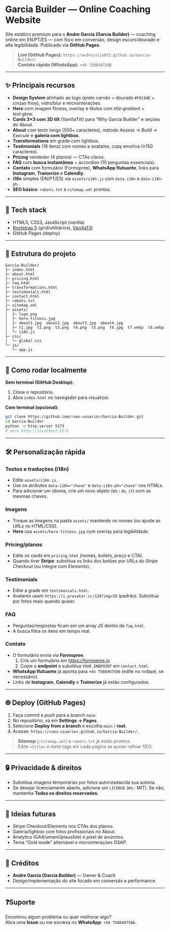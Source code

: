 
# Garcia Builder — Online Coaching Website

Site estático premium para o **Andre Garcia (Garcia Builder)** — coaching online em EN/PT/ES — com foco em conversão, design escuro/dourado e alta legibilidade. Publicado via **GitHub Pages**.

> **Live (GitHub Pages):** `https://andrejulio072.github.io/Garcia-Builder/`  
> **Contato rápido (WhatsApp):** `+44 7508497586`

---

## ✨ Principais recursos
- **Design System** alinhado ao logo (preto carvão + dourado `#F6C84E` + cinzas frios), vidro/blur e microinterações.
- **Hero** com imagem fitness, overlay e títulos com *title‑gradient* + *text‑glow*.
- **Cards 3×3 com 3D tilt** (VanillaTilt) para “Why Garcia Builder” e seções do About.
- **About** com texto longo (500+ caracteres), método *Assess → Build → Execute* e **galeria com lightbox**.
- **Transformations** em grade com lightbox.
- **Testimonials** (18 itens) com nomes e avatares, copy emotiva (≥150 caracteres).
- **Pricing** vendedor (4 planos) — CTAs claros.
- **FAQ** com **busca instantânea** + accordion (10 perguntas essenciais).
- **Contato** com formulário (Formspree), **WhatsApp flutuante**, links para **Instagram**, **Trainerize** e **Calendly**.
- **i18n** simples (EN/PT/ES) via `assets/i18n.js` com `data-i18n` e `data-i18n-ph`.
- **SEO básico**: `robots.txt` e `sitemap.xml` prontos.

---

## 🧱 Tech stack
- HTML5, CSS3, JavaScript (vanilla)
- [Bootstrap 5](https://getbootstrap.com) (grid/utilitários), [VanillaTilt](https://micku7zu.github.io/vanilla-tilt.js/)
- GitHub Pages (deploy)

---

## 📁 Estrutura do projeto
```
Garcia-Builder/
├─ index.html
├─ about.html
├─ pricing.html
├─ faq.html
├─ transformations.html
├─ testimonials.html
├─ contact.html
├─ robots.txt
├─ sitemap.xml
├─ assets/
│  ├─ logo.png
│  ├─ hero-fitness.jpg
│  ├─ about1.jpg  about2.jpg  about3.jpg  about4.jpg
│  ├─ t1.jpg  t2.png  t3.png  t4.png  t5.png  t6.jpg  t7.webp  t8.webp
│  └─ i18n.js
├─ css/
│  └─ global.css
└─ js/
   └─ app.js
```

---

## 🚀 Como rodar localmente
**Sem terminal (GitHub Desktop):**
1. Clone o repositório.
2. Abra `index.html` no navegador para visualizar.

**Com terminal (opcional):**
```bash
git clone https://github.com/<seu-usuario>/Garcia-Builder.git
cd Garcia-Builder
python -m http.server 5173
# abra http://localhost:5173
```

---

## 🛠️ Personalização rápida

### Textos e traduções (i18n)
- Edite `assets/i18n.js`.  
- Use os atributos `data-i18n="chave"` e `data-i18n-ph="chave"` nos HTMLs.
- Para adicionar um idioma, crie um novo objeto (ex.: `de`, `it`) com as mesmas chaves.

### Imagens
- Troque as imagens na pasta `assets/` mantendo os nomes (ou ajuste as URLs no HTML/CSS).
- **Hero** usa `assets/hero-fitness.jpg` com overlay para legibilidade.

### Pricing/planos
- Edite os cards em `pricing.html` (nomes, bullets, preço e CTA).  
- Quando tiver **Stripe**: substitua os links dos botões por URLs do *Stripe Checkout* (ou integre com *Elements*).

### Testimonials
- Edite a grade em `testimonials.html`.  
- Avatares usam `https://i.pravatar.cc/128?img=ID` (padrão). Substitua por fotos reais quando quiser.

### FAQ
- Perguntas/respostas ficam em um array JS dentro de `faq.html`.  
- A busca filtra os itens em tempo real.

### Contato
- O formulário envia via **Formspree**.  
  1. Crie um formulário em https://formspree.io  
  2. Copie o **endpoint** e substitua `YOUR_ENDPOINT` em `contact.html`.  
- **WhatsApp flutuante** já aponta para `+44 7508497586` (edite no rodapé, se necessário).  
- Links de **Instagram**, **Calendly** e **Trainerize** já estão configurados.

---

## 🌐 Deploy (GitHub Pages)
1. Faça *commit* e *push* para a branch `main`.
2. No repositório, vá em **Settings → Pages**.
3. Selecione **Deploy from a branch** e escolha `main` / **root**.
4. Acesse: `https://<seu-usuario>.github.io/Garcia-Builder/`.

> **Sitemap** (`/sitemap.xml`) e `robots.txt` já estão prontos.  
> Edite `<title>` e *meta tags* em cada página se quiser refinar SEO.

---

## 🔒 Privacidade & direitos
- Substitua imagens temporárias por fotos autorizadas/da sua autoria.
- Se desejar licenciamento aberto, adicione um `LICENSE` (ex.: MIT). Se não, mantenha **Todos os direitos reservados**.

---

## 🧩 Ideias futuras
- Stripe Checkout/Elements nos CTAs dos planos.
- Galeria/lighbox com fotos profissionais no About.
- Analytics (GA4/umami/plausible) e pixel de anúncios.
- Tema “Gold mode” alternável e microinterações GSAP.

---

## 👤 Créditos
- **Andre Garcia (Garcia Builder)** — Owner & Coach  
- Design/implementação do site focado em conversão e performance.

---

## ❓Suporte
Encontrou algum problema ou quer melhorar algo?  
Abra uma **Issue** ou me escreva no **WhatsApp**: `+44 7508497586`.
